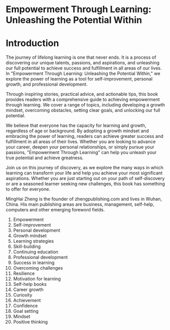# Empowerment Through Learning: Unleashing the Potential Within

# Introduction

The journey of lifelong learning is one that never ends. It is a process of discovering our unique talents, passions, and aspirations, and unleashing our full potential to achieve success and fulfillment in all areas of our lives. In "Empowerment Through Learning: Unleashing the Potential Within," we explore the power of learning as a tool for self-improvement, personal growth, and professional development.

Through inspiring stories, practical advice, and actionable tips, this book provides readers with a comprehensive guide to achieving empowerment through learning. We cover a range of topics, including developing a growth mindset, overcoming obstacles, setting clear goals, and unlocking our full potential.

We believe that everyone has the capacity for learning and growth, regardless of age or background. By adopting a growth mindset and embracing the power of learning, readers can achieve greater success and fulfillment in all areas of their lives. Whether you are looking to advance your career, deepen your personal relationships, or simply pursue your passions, "Empowerment Through Learning" can help you unleash your true potential and achieve greatness.

Join us on this journey of discovery, as we explore the many ways in which learning can transform your life and help you achieve your most significant aspirations. Whether you are just starting out on your path of self-discovery or are a seasoned learner seeking new challenges, this book has something to offer for everyone.

MingHai Zheng is the founder of zhengpublishing.com and lives in Wuhan, China. His main publishing areas are business, management, self-help, computers and other emerging foreword fields.



1. Empowerment
2. Self-improvement
3. Personal development
4. Growth mindset
5. Learning strategies
6. Skill-building
7. Continuing education
8. Professional development
9. Success in learning
10. Overcoming challenges
11. Resilience
12. Motivation for learning
13. Self-help books
14. Career growth
15. Curiosity
16. Achievement
17. Confidence
18. Goal setting
19. Mindset
20. Positive thinking

